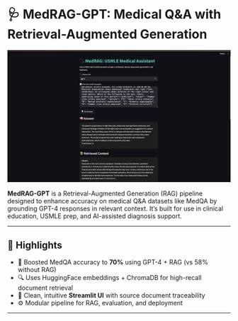# 🩺 MedRAG-GPT: Medical Q&A with Retrieval-Augmented Generation

![App Screenshot](./MediQuery-Rag.png)

**MedRAG-GPT** is a Retrieval-Augmented Generation (RAG) pipeline designed to enhance accuracy on medical Q&A datasets like MedQA by grounding GPT-4 responses in relevant context. It’s built for use in clinical education, USMLE prep, and AI-assisted diagnosis support.

---

## 🎯 Highlights

- 🚀 Boosted MedQA accuracy to **70%** using GPT-4 + RAG (vs 58% without RAG)
- 🔍 Uses HuggingFace embeddings + ChromaDB for high-recall document retrieval
- 🎨 Clean, intuitive **Streamlit UI** with source document traceability
- ⚙️ Modular pipeline for RAG, evaluation, and deployment

---
